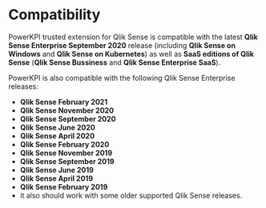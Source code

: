 # Compatibility

PowerKPI trusted extension for Qlik Sense is compatible with the latest **Qlik Sense Enterprise September 2020** release \(including **Qlik Sense on Windows** and **Qlik Sense on Kubernetes**\) as well as **SaaS editions of Qlik Sense** \(**Qlik Sense Bussiness** and **Qlik Sense Enterprise SaaS**\).

PowerKPI is also compatible with the following Qlik Sense Enterprise releases: 

* **Qlik Sense February 2021**
* **Qlik Sense November 2020**
* **Qlik Sense September 2020**
* **Qlik Sense June 2020** 
* **Qlik Sense April 2020**
* **Qlik Sense February 2020**  
* **Qlik Sense November 2019**
* **Qlik Sense September 2019**
* **Qlik Sense June 2019**
* **Qlik Sense April 2019**
* **Qlik Sense February 2019**
* it also should work with some older supported Qlik Sense releases. 

